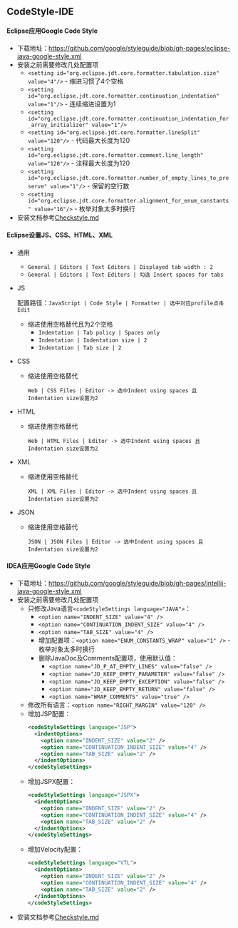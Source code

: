 ## CodeStyle-IDE

#### Eclipse应用Google Code Style

* 下载地址：https://github.com/google/styleguide/blob/gh-pages/eclipse-java-google-style.xml
* 安装之前需要修改几处配置项
    * `<setting id="org.eclipse.jdt.core.formatter.tabulation.size" value="4"/>` - 缩进习惯了4个空格
    * `<setting id="org.eclipse.jdt.core.formatter.continuation_indentation" value="1"/>` - 连续缩进设置为1
    * `<setting id="org.eclipse.jdt.core.formatter.continuation_indentation_for_array_initializer" value="1"/>`
    * `<setting id="org.eclipse.jdt.core.formatter.lineSplit" value="120"/>` - 代码最大长度为120
    * `<setting id="org.eclipse.jdt.core.formatter.comment.line_length" value="120"/>` - 注释最大长度为120
    * `<setting id="org.eclipse.jdt.core.formatter.number_of_empty_lines_to_preserve" value="1"/>` - 保留的空行数
    * `<setting id="org.eclipse.jdt.core.formatter.alignment_for_enum_constants" value="16"/>` - 枚举对象太多时换行
* 安装文档参考[Checkstyle.md](Checkstyle.md)

#### Eclipse设置JS、CSS、HTML、XML

* 通用

  * `General | Editors | Text Editors | Displayed tab width : 2`
  * `General | Editors | Text Editors | 勾选 Insert spaces for tabs`
  
* JS

  配置路径：`JavaScript | Code Style | Formatter | 选中对应profile点击Edit`

  * 缩进使用空格替代且为2个空格
    * `Indentation | Tab policy | Spaces only`
    * `Indentation | Indentation size | 2`
    * `Indentation | Tab size | 2`
    
* CSS
  * 缩进使用空格替代
  
    `Web | CSS Files | Editor -> 选中Indent using spaces 且 Indentation size设置为2`
    
* HTML
  * 缩进使用空格替代
  
    `Web | HTML Files | Editor -> 选中Indent using spaces 且 Indentation size设置为2`

* XML
  * 缩进使用空格替代
  
    `XML | XML Files | Editor -> 选中Indent using spaces 且 Indentation size设置为2`

* JSON
  * 缩进使用空格替代
  
    `JSON | JSON Files | Editor -> 选中Indent using spaces 且 Indentation size设置为2`

#### IDEA应用Google Code Style
    
* 下载地址：https://github.com/google/styleguide/blob/gh-pages/intellij-java-google-style.xml
* 安装之前需要修改几处配置项
    * 只修改Java语言`<codeStyleSettings language="JAVA">`：
      * `<option name="INDENT_SIZE" value="4" />`
      * `<option name="CONTINUATION_INDENT_SIZE" value="4" />`
      * `<option name="TAB_SIZE" value="4" />`
      * 增加配置项：`<option name="ENUM_CONSTANTS_WRAP" value="1" />` - 枚举对象太多时换行
      * 删除JavaDoc及Comments配置项，使用默认值：
        * `<option name="JD_P_AT_EMPTY_LINES" value="false" />`
        * `<option name="JD_KEEP_EMPTY_PARAMETER" value="false" />`
        * `<option name="JD_KEEP_EMPTY_EXCEPTION" value="false" />`
        * `<option name="JD_KEEP_EMPTY_RETURN" value="false" />`
        * `<option name="WRAP_COMMENTS" value="true" />`
    * 修改所有语言：`<option name="RIGHT_MARGIN" value="120" />`
    * 增加JSP配置：
      ```xml
      <codeStyleSettings language="JSP">
        <indentOptions>
          <option name="INDENT_SIZE" value="2" />
          <option name="CONTINUATION_INDENT_SIZE" value="4" />
          <option name="TAB_SIZE" value="2" />
        </indentOptions>
      </codeStyleSettings>
      ```
    * 增加JSPX配置：
      ```xml
      <codeStyleSettings language="JSPX">
        <indentOptions>
          <option name="INDENT_SIZE" value="2" />
          <option name="CONTINUATION_INDENT_SIZE" value="4" />
          <option name="TAB_SIZE" value="2" />
        </indentOptions>
      </codeStyleSettings>
      ```
    * 增加Velocity配置：
      ```xml
      <codeStyleSettings language="VTL">
        <indentOptions>
          <option name="INDENT_SIZE" value="2" />
          <option name="CONTINUATION_INDENT_SIZE" value="4" />
          <option name="TAB_SIZE" value="2" />
        </indentOptions>
      </codeStyleSettings>
      ```
* 安装文档参考[Checkstyle.md](Checkstyle.md)


